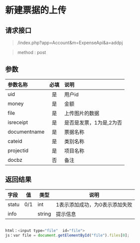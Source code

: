 # 新建票据的上传
## 请求接口 

> /index.php?app=Account&m=ExpenseApi&a=addpj

>  method : post

## 参数

| 参数名称      |    必填 | 说明  |
| :-------- | :--------:| :-- |
|uid| 是|用户id|
|money |是|金额|
|file|是|上传图片的数据|
|isreceipt| 是|是否是发票，1为是,2为否|
|documentname| 是|票据名称|
|cateid|  是|类别名称|
|projectid|  是|项目名称|
|docbz|  否|备注|

## 返回结果
|字段 |  值| 类型 | 说明|
|:----|----|----|-----|
|statu|0/1 |int|1表示添加成功，为0表示添加失败|
|info|  |string|提示信息|


``` javascript

html：<input type="file"  id="file">
js：var file = document.getElementById("file").files[0];
